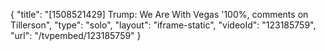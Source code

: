 {
    "title": "[1508521429] Trump: We Are With Vegas '100%, comments on Tillerson",
    "type": "solo",
    "layout": "iframe-static",
    "videoId": "123185759",
    "url": "\/tvpembed\/123185759"
}